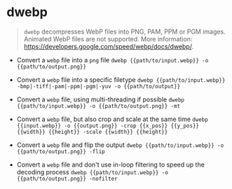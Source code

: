 # dwebp
> `dwebp` decompresses WebP files into PNG, PAM, PPM or PGM images.
> Animated WebP files are not supported.
> More information: <https://developers.google.com/speed/webp/docs/dwebp/>.

- Convert a `webp` file into a `png` file
`dwebp {{path/to/input.webp}} -o {{path/to/output.png}}`

- Convert a `webp` file into a specific filetype
`dwebp {{path/to/input.webp}} -bmp|-tiff|-pam|-ppm|-pgm|-yuv -o {{path/to/output}}`

- Convert a `webp` file, using multi-threading if possible
`dwebp {{path/to/input.webp}} -o {{path/to/output.png}} -mt`

- Convert a `webp` file, but also crop and scale at the same time
`dwebp {{input.webp}} -o {{output.png}} -crop {{x_pos}} {{y_pos}} {{width}} {{height}} -scale {{width}} {{height}}`

- Convert a `webp` file and flip the output
`dwebp {{path/to/input.webp}} -o {{path/to/output.png}} -flip`

- Convert a `webp` file and don't use in-loop filtering to speed up the decoding process
`dwebp {{path/to/input.webp}} -o {{path/to/output.png}} -nofilter`
